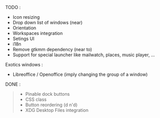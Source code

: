 TODO :

+ Icon resizing
+ Drop down list of windows (near)
+ Orientation
+ Workspaces integration
+ Setings UI
+ i18n
+ Remove gtkmm dependency (near to)
+ Support for special launcher like mailwatch, places, music player, ...

Exotics windows :
- Libreoffice / Openoffice (imply changing the group of a window)

DONE :

> + Pinable dock buttons
> + CSS class
> + Button reordering (d n'd)
> + XDG Desktop Files integration